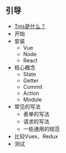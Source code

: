 ## 引导
- [Tms是什么？](./what-is-tms.md)
- 开始
- 安装
    - Vue
    - Node
    - React
- 核心概念
    - State
    - Getter
    - Commit
    - Action
    - Module
- 常见的写法
    - 表单的写法
    - 请求的写法
    - 一些通用的规范
- 比较Vuex、Redux
- 测试